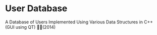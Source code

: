 # User Database
A Database of Users Implemented Using Various Data Structures in C++ (GUI using QT) 📐🔧(2014)
